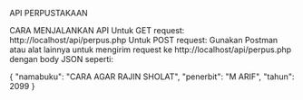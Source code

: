 API PERPUSTAKAAN

CARA MENJALANKAN API
Untuk GET request: http://localhost/api/perpus.php
Untuk POST request: Gunakan Postman atau alat lainnya untuk mengirim request ke http://localhost/api/perpus.php dengan body JSON seperti:

{
    "namabuku": "CARA AGAR RAJIN SHOLAT",
    "penerbit": "M ARIF",
    "tahun": 2099
}

